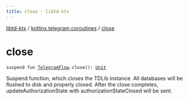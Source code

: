 ```yaml
---
title: close - libtd-ktx
---
```


[libtd-ktx](../index.html) / [kotlinx.telegram.coroutines](index.html) / [close](./close.html)

# close

`suspend fun `[`TelegramFlow`](../kotlinx.telegram.core/-telegram-flow/index.html)`.close(): `[`Unit`](https://kotlinlang.org/api/latest/jvm/stdlib/kotlin/-unit/index.html)

Suspend function, which closes the TDLib instance. All databases will be flushed to disk and
properly closed. After the close completes, updateAuthorizationState with authorizationStateClosed
will be sent.

